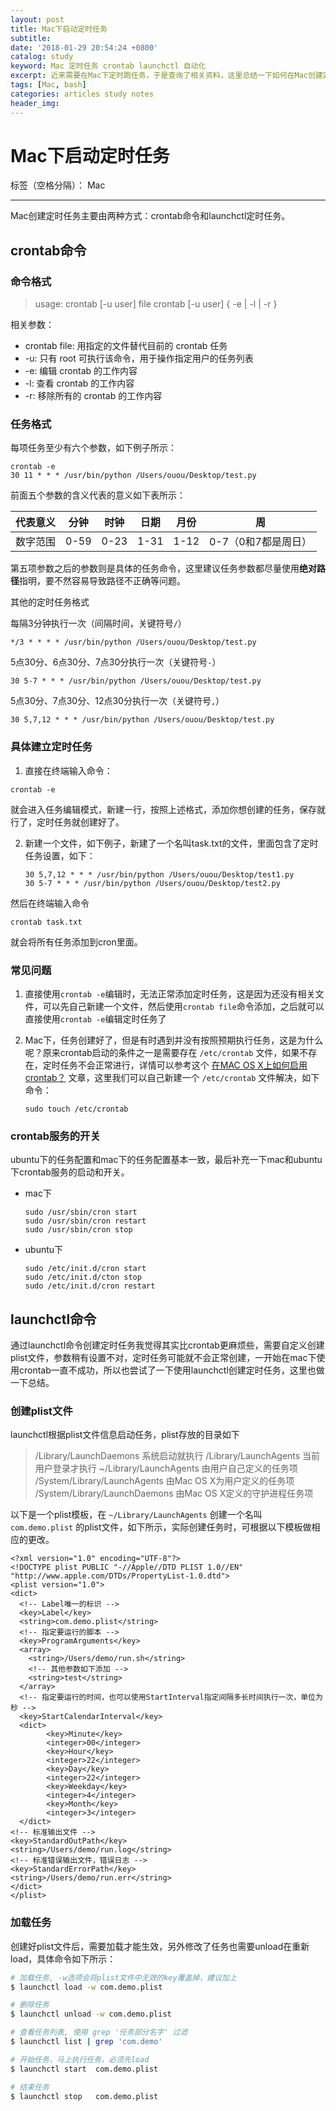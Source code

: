 ```yaml
---
layout: post
title: Mac下启动定时任务
subtitle: 
date: '2018-01-29 20:54:24 +0800'
catalog: study
keyword: Mac 定时任务 crontab launchctl 自动化
excerpt: 近来需要在Mac下定时跑任务，于是查询了相关资料，这里总结一下如何在Mac创建定时任务，也将一些遇到的坑和解决办法归纳起来，希望对大家有帮助。
tags: [Mac, bash]
categories: articles study notes
header_img: 
---
```


# Mac下启动定时任务

标签（空格分隔）： Mac

---


Mac创建定时任务主要由两种方式：crontab命令和launchctl定时任务。

## crontab命令

### 命令格式
> usage: crontab [-u user] file
>        crontab [-u user] { -e | -l | -r }

相关参数：

- crontab file: 用指定的文件替代目前的 crontab 任务
- -u: 只有 root 可执行该命令，用于操作指定用户的任务列表
- -e: 编辑 crontab 的工作内容
- -l: 查看 crontab 的工作内容
- -r: 移除所有的 crontab 的工作内容

### 任务格式

每项任务至少有六个参数，如下例子所示：

```
crontab -e
30 11 * * * /usr/bin/python /Users/ouou/Desktop/test.py
```

前面五个参数的含义代表的意义如下表所示：

| 代表意义 | 分钟 | 时钟 | 日期 | 月份 | 周 |
|:---:|:---:|:---:|:---:|:---:|:---:|
| 数字范围 | 0-59 | 0-23 | 1-31 | 1-12 | 0-7（0和7都是周日）|

第五项参数之后的参数则是具体的任务命令，这里建议任务参数都尽量使用**绝对路径**指明，要不然容易导致路径不正确等问题。

其他的定时任务格式

每隔3分钟执行一次（间隔时间，关键符号`/`）
```
*/3 * * * * /usr/bin/python /Users/ouou/Desktop/test.py 
```

5点30分、6点30分、7点30分执行一次（关键符号`-`）
```
30 5-7 * * * /usr/bin/python /Users/ouou/Desktop/test.py 
```

5点30分、7点30分、12点30分执行一次（关键符号`,`）

```
30 5,7,12 * * * /usr/bin/python /Users/ouou/Desktop/test.py 
```

### 具体建立定时任务

1. 直接在终端输入命令：
  ```
  crontab -e
  ```
  
  就会进入任务编辑模式，新建一行，按照上述格式，添加你想创建的任务，保存就行了，定时任务就创建好了。
  
2. 新建一个文件，如下例子，新建了一个名叫task.txt的文件，里面包含了定时任务设置，如下：

   ```
   30 5,7,12 * * * /usr/bin/python /Users/ouou/Desktop/test1.py 
   30 5-7 * * * /usr/bin/python /Users/ouou/Desktop/test2.py
   ```

  然后在终端输入命令

   ```
   crontab task.txt
   ```
   就会将所有任务添加到cron里面。
   
### 常见问题

1. 直接使用`crontab -e`编辑时，无法正常添加定时任务，这是因为还没有相关文件，可以先自己新建一个文件，然后使用`crontab file`命令添加，之后就可以直接使用`crontab -e`编辑定时任务了
2. Mac下，任务创建好了，但是有时遇到并没有按照预期执行任务，这是为什么呢？原来crontab启动的条件之一是需要存在 `/etc/crontab` 文件，如果不存在，定时任务不会正常进行，详情可以参考这个 [在MAC OS X上如何启用crontab？](http://blog.csdn.net/sanbingyutuoniao123/article/details/70599086) 文章，这里我们可以自己新建一个 `/etc/crontab` 文件解决，如下命令：

   ```
   sudo touch /etc/crontab
   ```

### crontab服务的开关

ubuntu下的任务配置和mac下的任务配置基本一致，最后补充一下mac和ubuntu下crontab服务的启动和开关。

- mac下

   ```
   sudo /usr/sbin/cron start
   sudo /usr/sbin/cron restart
   sudo /usr/sbin/cron stop
   ```

- ubuntu下

   ```
   sudo /etc/init.d/cron start
   sudo /etc/init.d/cton stop
   sudo /etc/init.d/cron restart
   ```
   
## launchctl命令

通过launchctl命令创建定时任务我觉得其实比crontab更麻烦些，需要自定义创建plist文件，参数稍有设置不对，定时任务可能就不会正常创建，一开始在mac下使用crontab一直不成功，所以也尝试了一下使用launchctl创建定时任务，这里也做一下总结。

### 创建plist文件

launchctl根据plist文件信息启动任务，plist存放的目录如下

> /Library/LaunchDaemons  系统启动就执行
/Library/LaunchAgents  当前用户登录才执行
~/Library/LaunchAgents 由用户自己定义的任务项
/System/Library/LaunchAgents 由Mac OS X为用户定义的任务项
/System/Library/LaunchDaemons 由Mac OS X定义的守护进程任务项

以下是一个plist模板，在 `~/Library/LaunchAgents` 创建一个名叫 `com.demo.plist` 的plist文件，如下所示，实际创建任务时，可根据以下模板做相应的更改。

```
<?xml version="1.0" encoding="UTF-8"?>
<!DOCTYPE plist PUBLIC "-//Apple//DTD PLIST 1.0//EN" "http://www.apple.com/DTDs/PropertyList-1.0.dtd">
<plist version="1.0">
<dict>
  <!-- Label唯一的标识 -->
  <key>Label</key>
  <string>com.demo.plist</string>
  <!-- 指定要运行的脚本 -->
  <key>ProgramArguments</key>
  <array>
    <string>/Users/demo/run.sh</string>
    <!-- 其他参数如下添加 -->
    <string>test</string>
  </array>
  <!-- 指定要运行的时间，也可以使用StartInterval指定间隔多长时间执行一次，单位为秒 -->
  <key>StartCalendarInterval</key>
  <dict>
        <key>Minute</key>
        <integer>00</integer>
        <key>Hour</key>
        <integer>22</integer>
        <key>Day</key>
        <integer>22</integer>
        <key>Weekday</key>
        <integer>4</integer>
        <key>Month</key>
        <integer>3</integer>
  </dict>
<!-- 标准输出文件 -->
<key>StandardOutPath</key>
<string>/Users/demo/run.log</string>
<!-- 标准错误输出文件，错误日志 -->
<key>StandardErrorPath</key>
<string>/Users/demo/run.err</string>
</dict>
</plist>
```

### 加载任务

创建好plist文件后，需要加载才能生效，另外修改了任务也需要unload在重新load，具体命令如下所示：

```bash
# 加载任务, -w选项会将plist文件中无效的key覆盖掉，建议加上
$ launchctl load -w com.demo.plist

# 删除任务
$ launchctl unload -w com.demo.plist

# 查看任务列表, 使用 grep '任务部分名字' 过滤
$ launchctl list | grep 'com.demo'

# 开始任务，马上执行任务，必须先load
$ launchctl start  com.demo.plist

# 结束任务
$ launchctl stop   com.demo.plist
```
